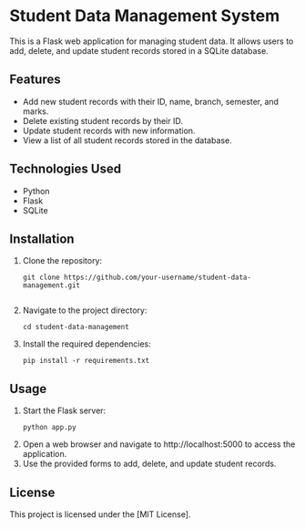 # Student Data Management System

This is a Flask web application for managing student data. It allows users to add, delete, and update student records stored in a SQLite database.

## Features

- Add new student records with their ID, name, branch, semester, and marks.
- Delete existing student records by their ID.
- Update student records with new information.
- View a list of all student records stored in the database.

## Technologies Used

- Python
- Flask
- SQLite

## Installation

1. Clone the repository:
   ```
   git clone https://github.com/your-username/student-data-management.git
  
2. Navigate to the project directory:
   ```
   cd student-data-management
   
3. Install the required dependencies:
   ```
   pip install -r requirements.txt
   
## Usage
1. Start the Flask server:
   ```
   python app.py
2. Open a web browser and navigate to http://localhost:5000 to access the application.
3. Use the provided forms to add, delete, and update student records.

## License
This project is licensed under the [MIT License].
